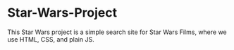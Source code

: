 # Star-Wars-Project
This Star Wars project is a simple search site for Star Wars Films, where we use HTML, CSS, and plain JS. 
